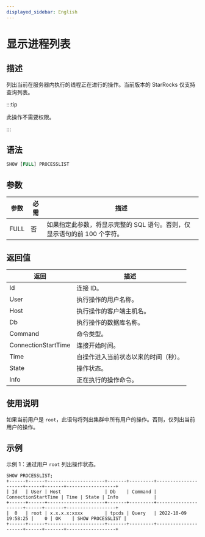 ```yaml
---
displayed_sidebar: English
---
```


# 显示进程列表

## 描述

列出当前在服务器内执行的线程正在进行的操作。当前版本的 StarRocks 仅支持查询列表。

:::tip

此操作不需要权限。

:::

## 语法

```SQL
SHOW [FULL] PROCESSLIST
```

## 参数

|参数|必需|描述|
|---|---|---|
|FULL|否|如果指定此参数，将显示完整的 SQL 语句。否则，仅显示语句的前 100 个字符。|

## 返回值

|返回|描述|
|---|---|
|Id|连接 ID。|
|User|执行操作的用户名称。|
|Host|执行操作的客户端主机名。|
|Db|执行操作的数据库名称。|
|Command|命令类型。|
|ConnectionStartTime|连接开始时间。|
|Time|自操作进入当前状态以来的时间（秒）。|
|State|操作状态。|
|Info|正在执行的操作命令。|

## 使用说明

如果当前用户是 `root`，此语句将列出集群中所有用户的操作。否则，仅列出当前用户的操作。

## 示例

示例 1：通过用户 `root` 列出操作状态。

```Plain
SHOW PROCESSLIST;
+------+------+---------------------+-------+---------+---------------------+------+-------+------------------+
| Id   | User | Host                | Db    | Command | ConnectionStartTime | Time | State | Info             |
+------+------+---------------------+-------+---------+---------------------+------+-------+------------------+
|  0   | root | x.x.x.x:xxxx        | tpcds | Query   | 2022-10-09 19:58:25 |    0 | OK    | SHOW PROCESSLIST |
+------+------+---------------------+-------+---------+---------------------+------+-------+------------------+
```